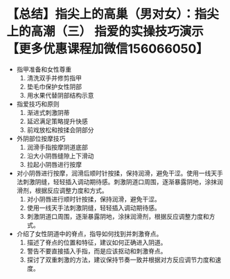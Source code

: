 # 【总结】指尖上的高巢（男对女）：指尖上的高潮（三） 指爱的实操技巧演示【更多优惠课程加微信156066050】

-   指甲准备和女性尊重
    1.  清洗双手并修剪指甲
    2.  垫毛巾保护女性阴部
    3.  用水果代替阴部结构示意
-   指爱技巧和原则
    1.  渐进式刺激阴蒂
    2.  延迟满足策略提升快感
    3.  前戏放松和按揉会阴部分
-   外阴部位按摩技巧
    1.  润滑手指按摩阴道底部
    2.  沿大小阴唇缝隙上下滑动
    3.  拉起小阴唇进行按摩
-   对小阴唇进行按摩，润滑后顺时针按揉，保持润滑，避免干涩。使用一线天手法刺激阴缝，轻轻插入调动期待感。刺激阴道口周围，逐渐暴露阴地，涂抹润滑剂，根据反应调整力度和方式。
    1.  对小阴唇进行顺时针按揉，保持润滑，避免干涩。
    2.  使用一线天手法刺激阴缝，轻轻插入调动期待感。
    3.  刺激阴道口周围，逐渐暴露阴地，涂抹润滑剂，根据反应调整力度和方式。
-   介绍了女性阴道中的脊点，指导如何找到并刺激脊点。
    1.  描述了脊点的位置和特征，建议如何正确进入阴道。
    2.  警告不要直接插入手指，而是应该抠动和刺激脊点。
    3.  探讨了双重刺激的方法，建议保持节奏一致并根据对方反应调节力度和速度。